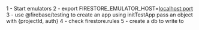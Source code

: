 1 - Start emulators
2 - export FIRESTORE_EMULATOR_HOST=<localhost:port>
3 - use @firebase/testing to create an app using initTestApp
    pass an object with {projectId, auth}
4 - check firestore.rules
5 - create a db to write to